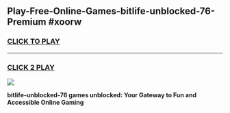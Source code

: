 
## Play-Free-Online-Games-bitlife-unblocked-76-Premium #xoorw
<h3>
<a href="https://premium.freeplayer.one?title=bitlife-unblocked-76&ref=8M">CLICK TO PLAY</a></h3>
<hr>

<h3>
<a href="https://premium.freeplayer.one?title=bitlife-unblocked-76&ref=8M">CLICK 2 PLAY</a>
  
</h3>

<a href="https://premium.freeplayer.one?title=bitlife-unblocked-76&ref=8M"><img src="https://clearcache.store/games.png"></a>


**bitlife-unblocked-76 games unblocked: Your Gateway to Fun and Accessible Online Gaming**
